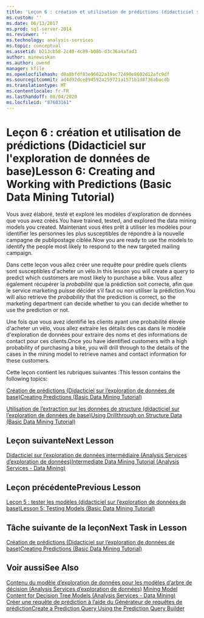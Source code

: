```yaml
---
title: 'Leçon 6 : création et utilisation de prédictions (didacticiel sur l’exploration de données de base) | Microsoft Docs'
ms.custom: ''
ms.date: 06/13/2017
ms.prod: sql-server-2014
ms.reviewer: ''
ms.technology: analysis-services
ms.topic: conceptual
ms.assetid: b213cb58-2c40-4c89-b08b-d3c36a4afad3
author: minewiskan
ms.author: owend
manager: kfile
ms.openlocfilehash: d0a8bfdf83e96622a19ac72490e8602d12afc9df
ms.sourcegitcommit: ad4d92dce894592a259721a1571b1d8736abacdb
ms.translationtype: MT
ms.contentlocale: fr-FR
ms.lasthandoff: 08/04/2020
ms.locfileid: "87603161"
---
```

# <a name="lesson-6-creating-and-working-with-predictions-basic-data-mining-tutorial"></a><span data-ttu-id="275c5-102">Leçon 6 : création et utilisation de prédictions (Didacticiel sur l'exploration de données de base)</span><span class="sxs-lookup"><span data-stu-id="275c5-102">Lesson 6: Creating and Working with Predictions (Basic Data Mining Tutorial)</span></span>
  <span data-ttu-id="275c5-103">Vous avez élaboré, testé et exploré les modèles d'exploration de données que vous avez créés.</span><span class="sxs-lookup"><span data-stu-id="275c5-103">You have trained, tested, and explored the data mining models you created.</span></span> <span data-ttu-id="275c5-104">Maintenant vous êtes prêt à utiliser les modèles pour identifier les personnes les plus susceptibles de répondre à la nouvelle campagne de publipostage ciblée.</span><span class="sxs-lookup"><span data-stu-id="275c5-104">Now you are ready to use the models to identify the people most likely to respond to the new targeted mailing campaign.</span></span>  
  
 <span data-ttu-id="275c5-105">Dans cette leçon vous allez créer une requête pour prédire quels clients sont susceptibles d'acheter un vélo.</span><span class="sxs-lookup"><span data-stu-id="275c5-105">In this lesson you will create a query to predict which customers are most likely to purchase a bike.</span></span> <span data-ttu-id="275c5-106">Vous allez également récupérer la *probabilité* que la prédiction soit correcte, afin que le service marketing puisse décider s’il faut ou non utiliser la prédiction.</span><span class="sxs-lookup"><span data-stu-id="275c5-106">You will also retrieve the *probability* that the prediction is correct, so the marketing department can decide whether to you can decide whether to use the prediction or not.</span></span>  
  
 <span data-ttu-id="275c5-107">Une fois que vous avez identifié les clients ayant une probabilité élevée d'acheter un vélo, vous allez extraire les détails des cas dans le modèle d'exploration de données pour extraire des noms et des informations de contact pour ces clients.</span><span class="sxs-lookup"><span data-stu-id="275c5-107">Once you have identified customers with a high probability of purchasing a bike, you will drill through to the details of the cases in the mining model to retrieve names and contact information for these customers.</span></span>  
  
 <span data-ttu-id="275c5-108">Cette leçon contient les rubriques suivantes :</span><span class="sxs-lookup"><span data-stu-id="275c5-108">This lesson contains the following topics:</span></span>  
  
 [<span data-ttu-id="275c5-109">Création de prédictions &#40;Didacticiel sur l’exploration de données de base&#41;</span><span class="sxs-lookup"><span data-stu-id="275c5-109">Creating Predictions &#40;Basic Data Mining Tutorial&#41;</span></span>](../../2014/tutorials/creating-predictions-basic-data-mining-tutorial.md)  
  
 [<span data-ttu-id="275c5-110">Utilisation de l’extraction sur les données de structure &#40;didacticiel sur l’exploration de données de base&#41;</span><span class="sxs-lookup"><span data-stu-id="275c5-110">Using Drillthrough on Structure Data &#40;Basic Data Mining Tutorial&#41;</span></span>](../../2014/tutorials/using-drillthrough-on-structure-data-basic-data-mining-tutorial.md)  
  
## <a name="next-lesson"></a><span data-ttu-id="275c5-111">Leçon suivante</span><span class="sxs-lookup"><span data-stu-id="275c5-111">Next Lesson</span></span>  
 [<span data-ttu-id="275c5-112">Didacticiel sur l’exploration de données intermédiaire &#40;Analysis Services d’exploration de données&#41;</span><span class="sxs-lookup"><span data-stu-id="275c5-112">Intermediate Data Mining Tutorial &#40;Analysis Services - Data Mining&#41;</span></span>](../../2014/tutorials/intermediate-data-mining-tutorial-analysis-services-data-mining.md)  
  
## <a name="previous-lesson"></a><span data-ttu-id="275c5-113">Leçon précédente</span><span class="sxs-lookup"><span data-stu-id="275c5-113">Previous Lesson</span></span>  
 [<span data-ttu-id="275c5-114">Leçon 5 : tester les modèles &#40;didacticiel sur l’exploration de données de base&#41;</span><span class="sxs-lookup"><span data-stu-id="275c5-114">Lesson 5: Testing Models &#40;Basic Data Mining Tutorial&#41;</span></span>](../../2014/tutorials/lesson-5-testing-models-basic-data-mining-tutorial.md)  
  
## <a name="next-task-in-lesson"></a><span data-ttu-id="275c5-115">Tâche suivante de la leçon</span><span class="sxs-lookup"><span data-stu-id="275c5-115">Next Task in Lesson</span></span>  
 [<span data-ttu-id="275c5-116">Création de prédictions &#40;Didacticiel sur l’exploration de données de base&#41;</span><span class="sxs-lookup"><span data-stu-id="275c5-116">Creating Predictions &#40;Basic Data Mining Tutorial&#41;</span></span>](../../2014/tutorials/creating-predictions-basic-data-mining-tutorial.md)  
  
## <a name="see-also"></a><span data-ttu-id="275c5-117">Voir aussi</span><span class="sxs-lookup"><span data-stu-id="275c5-117">See Also</span></span>  
 <span data-ttu-id="275c5-118">[Contenu du modèle d’exploration de données pour les modèles d’arbre de décision &#40;Analysis Services d’exploration de données&#41;](../../2014/analysis-services/data-mining/mining-model-content-for-decision-tree-models-analysis-services-data-mining.md) </span><span class="sxs-lookup"><span data-stu-id="275c5-118">[Mining Model Content for Decision Tree Models &#40;Analysis Services - Data Mining&#41;](../../2014/analysis-services/data-mining/mining-model-content-for-decision-tree-models-analysis-services-data-mining.md) </span></span>  
 [<span data-ttu-id="275c5-119">Créer une requête de prédiction à l’aide du Générateur de requêtes de prédiction</span><span class="sxs-lookup"><span data-stu-id="275c5-119">Create a Prediction Query Using the Prediction Query Builder</span></span>](../../2014/analysis-services/data-mining/create-a-prediction-query-using-the-prediction-query-builder.md)  
  
  
